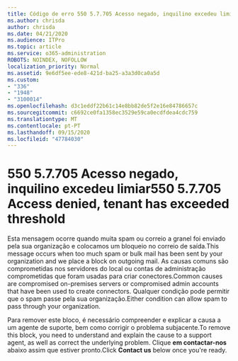 ```yaml
---
title: Código de erro 550 5.7.705 Acesso negado, inquilino excedeu limiar
ms.author: chrisda
author: chrisda
ms.date: 04/21/2020
ms.audience: ITPro
ms.topic: article
ms.service: o365-administration
ROBOTS: NOINDEX, NOFOLLOW
localization_priority: Normal
ms.assetid: 9e6df5ee-ede8-421d-ba25-a3a3d0ca0a5d
ms.custom:
- "336"
- "1948"
- "3100014"
ms.openlocfilehash: d3c1eddf22b61c14e8bb82de5f2e16e84786657c
ms.sourcegitcommit: c6692ce0fa1358ec3529e59ca0ecdfdea4cdc759
ms.translationtype: MT
ms.contentlocale: pt-PT
ms.lasthandoff: 09/15/2020
ms.locfileid: "47784030"
---
```

# <a name="550-57705-access-denied-tenant-has-exceeded-threshold"></a><span data-ttu-id="11d2b-102">550 5.7.705 Acesso negado, inquilino excedeu limiar</span><span class="sxs-lookup"><span data-stu-id="11d2b-102">550 5.7.705 Access denied, tenant has exceeded threshold</span></span>

<span data-ttu-id="11d2b-103">Esta mensagem ocorre quando muita spam ou correio a granel foi enviado pela sua organização e colocamos um bloqueio no correio de saída.</span><span class="sxs-lookup"><span data-stu-id="11d2b-103">This message occurs when too much spam or bulk mail has been sent by your organization and we place a block on outgoing mail.</span></span>
<span data-ttu-id="11d2b-104">As causas comuns são comprometidas nos servidores do local ou contas de administração comprometidas que foram usadas para criar conectores.</span><span class="sxs-lookup"><span data-stu-id="11d2b-104">Common causes are compromised on-premises servers or compromised admin accounts that have been used to create connectors.</span></span> <span data-ttu-id="11d2b-105">Qualquer condição pode permitir que o spam passe pela sua organização.</span><span class="sxs-lookup"><span data-stu-id="11d2b-105">Either condition can allow spam to pass through your organization.</span></span>

<span data-ttu-id="11d2b-106">Para remover este bloco, é necessário compreender e explicar a causa a um agente de suporte, bem como corrigir o problema subjacente.</span><span class="sxs-lookup"><span data-stu-id="11d2b-106">To remove this block, you need to understand and explain the cause to a support agent, as well as correct the underlying problem.</span></span>
<span data-ttu-id="11d2b-107">Clique **em contactar-nos** abaixo assim que estiver pronto.</span><span class="sxs-lookup"><span data-stu-id="11d2b-107">Click **Contact us** below once you're ready.</span></span>
